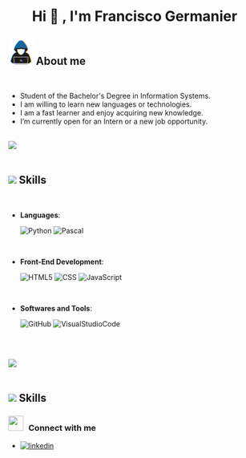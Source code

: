 <h1 align="center"><b>Hi 👋 , I'm Francisco Germanier</b></h1>


## <picture><img src = "https://github.com/0xAbdulKhalid/0xAbdulKhalid/raw/main/assets/mdImages/about_me.gif" width = 50px></picture> **About me**

<br>


- Student of the Bachelor's Degree in Information Systems.
- I am willing to learn new languages or technologies. 
- I am a fast learner and enjoy acquiring new knowledge.
- I’m currently open for an Intern or a new job opportunity.

<br>
<img src="https://user-images.githubusercontent.com/73097560/115834477-dbab4500-a447-11eb-908a-139a6edaec5c.gif"><br><br>

## <img src="https://media2.giphy.com/media/QssGEmpkyEOhBCb7e1/giphy.gif?cid=ecf05e47a0n3gi1bfqntqmob8g9aid1oyj2wr3ds3mg700bl&rid=giphy.gif" width ="25"><b> Skills</b>
<br>

<p align="center">
  
- **Languages**:

    ![Python](https://img.shields.io/badge/Python_-162EA7?logo=Python&logoColor=FFFFFF)
    ![Pascal](https://img.shields.io/badge/Pascal_-162EA7)

<br>   
    
- **Front-End Development**:

   ![HTML5](https://img.shields.io/badge/HTML5_-EB472B?logo=HTML5&logoColor=FFFFFF)
   ![CSS](https://img.shields.io/badge/CSS_-3799D6?logo=CSS3&logoColor=FFFFFF)
   ![JavaScript](https://img.shields.io/badge/JavaScript_-EFDA4D?logo=JavaScript&logoColor=000000)

<br>

  - **Softwares and Tools**:

    ![GitHub](https://img.shields.io/badge/GitHub-2A404D?logo=github&logoColor=FFFFFF)
    ![VisualStudioCode](https://img.shields.io/badge/Visual_Studio_Code-0079CC?logo=visualStudioCode&logoColor=FFFFFF)
    
</p>

<br>
<br>

<img src="https://user-images.githubusercontent.com/73097560/115834477-dbab4500-a447-11eb-908a-139a6edaec5c.gif"><br><br>

## <img src="https://media2.giphy.com/media/QssGEmpkyEOhBCb7e1/giphy.gif?cid=ecf05e47a0n3gi1bfqntqmob8g9aid1oyj2wr3ds3mg700bl&rid=giphy.gif" width ="25"><b> Skills</b>

<h3> <img src="https://media.giphy.com/media/iY8CRBdQXODJSCERIr/giphy.gif" width="30" height="30" style="margin-right: 10px;">Connect with me </h3>

<ul>
  <li>
    <a href="https://www.linkedin.com/in/fran-germanier-073a06213/" target="_blank">
    <img src="https://img.shields.io/badge/Linkedin-0A66C2?logo=Linkedin&logoColor=FFFFFF" alt=linkedin style="margin-bottom: 5px;"/>
    </a>
  </li>
  
</ul>
